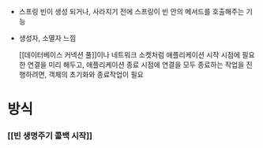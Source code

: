 - 스프링 빈이 생성 되거나, 사라지기 전에 스프링이 빈 안의 메서드를 호출해주는 기능
- 생성자, 소멸자 느낌

	[[데이터베이스 커넥션 풀]]이나 네트워크 소켓처럼 애플리케이션 시작 시점에 필요한 연결을 미리 해두고,
	애플리케이션 종료 시점에 연결을 모두 종료하는 작업을 진행하려면,
	객체의 초기화와 종료작업이 필요


# 방식
### [[빈 생명주기 콜백 시작]]